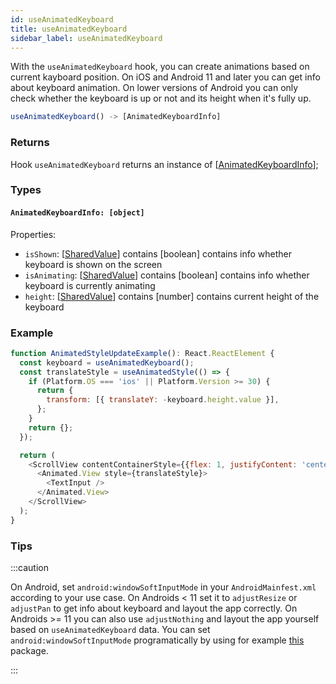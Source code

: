 ```yaml
---
id: useAnimatedKeyboard
title: useAnimatedKeyboard
sidebar_label: useAnimatedKeyboard
---
```

With the `useAnimatedKeyboard` hook, you can create animations based on current kayboard position.
On iOS and Android 11 and later you can get info about keyboard animation. On lower versions of Android you can only check whether the keyboard is up or not and its height when it's fully up.

```js
useAnimatedKeyboard() -> [AnimatedKeyboardInfo]
```

### Returns
Hook `useAnimatedKeyboard` returns an instance of [[AnimatedKeyboardInfo](#animatedkeyboard-object)];

### Types

#### `AnimatedKeyboardInfo: [object]`
Properties:
* `isShown`: [[SharedValue](../../api/hooks/useSharedValue)] contains [boolean]
  contains info whether keyboard is shown on the screen
* `isAnimating`: [[SharedValue](../../api/hooks/useSharedValue)] contains [boolean]
  contains info whether keyboard is currently animating
* `height`: [[SharedValue](../../api/hooks/useSharedValue)] contains [number]
  contains current height of the keyboard

### Example
```js
function AnimatedStyleUpdateExample(): React.ReactElement {
  const keyboard = useAnimatedKeyboard();
  const translateStyle = useAnimatedStyle(() => {
    if (Platform.OS === 'ios' || Platform.Version >= 30) {
      return {
        transform: [{ translateY: -keyboard.height.value }],
      };
    }
    return {};
  });

  return (
    <ScrollView contentContainerStyle={{flex: 1, justifyContent: 'center', alignItems: 'center' }}>
      <Animated.View style={translateStyle}>
        <TextInput />
      </Animated.View>
    </ScrollView>
  );
}
```

### Tips

:::caution

On Android, set `android:windowSoftInputMode` in your `AndroidMainfest.xml` according to your use case. On Androids < 11 set it to `adjustResize` or `adjustPan` to get info about keyboard and layout the app correctly. On Androids >= 11 you can also use `adjustNothing` and layout the app yourself based on `useAnimatedKeyboard` data.
You can set `android:windowSoftInputMode` programatically by using for example [this](https://github.com/zubricky/react-native-android-keyboard-adjust) package.

:::
